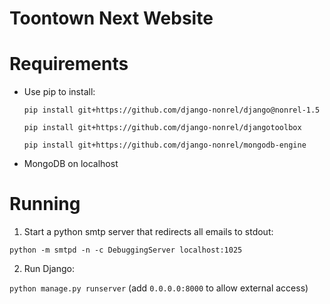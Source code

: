 # Toontown Next Website

# Requirements
 - Use pip to install:

    `pip install git+https://github.com/django-nonrel/django@nonrel-1.5`
    
    `pip install git+https://github.com/django-nonrel/djangotoolbox`
    
    `pip install git+https://github.com/django-nonrel/mongodb-engine`

 - MongoDB on localhost
 
# Running

 1. Start a python smtp server that redirects all emails to stdout:
 
  `python -m smtpd -n -c DebuggingServer localhost:1025`
 
 2. Run Django:
  
   `python manage.py runserver` (add `0.0.0.0:8000` to allow external access)
